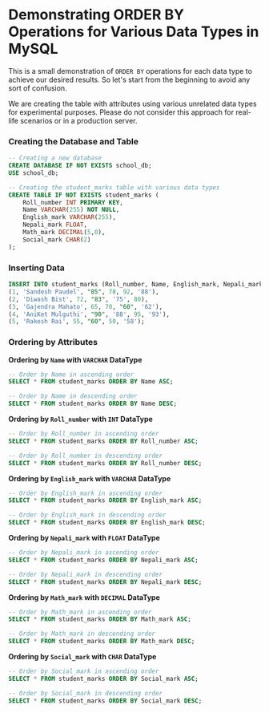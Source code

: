 # Demonstrating ORDER BY Operations for Various Data Types in MySQL

This is a small demonstration of `ORDER BY` operations for each data type to achieve our desired results. So let's start from the beginning to avoid any sort of confusion.

We are creating the table with attributes using various unrelated data types for experimental purposes. Please do not consider this approach for real-life scenarios or in a production server.

### Creating the Database and Table

```sql
-- Creating a new database
CREATE DATABASE IF NOT EXISTS school_db;
USE school_db;

-- Creating the student_marks table with various data types
CREATE TABLE IF NOT EXISTS student_marks (
    Roll_number INT PRIMARY KEY,
    Name VARCHAR(255) NOT NULL,
    English_mark VARCHAR(255),
    Nepali_mark FLOAT,
    Math_mark DECIMAL(5,0),
    Social_mark CHAR(2)
);
```

### Inserting Data

```sql
INSERT INTO student_marks (Roll_number, Name, English_mark, Nepali_mark, Math_mark, Social_mark) VALUES
(1, 'Sandesh Paudel', "85", 78, 92, '88'),
(2, 'Diwash Bist', 72, "83", '75', 80),
(3, 'Gajendra Mahato', 65, 70, "60", '62'),
(4, 'AniKet Mulguthi', "90", '88', 95, '93'),
(5, 'Rakesh Rai', 55, "60", 50, '58');
```

### Ordering by Attributes

**Ordering by `Name` with `VARCHAR` DataType**

```sql
-- Order by Name in ascending order
SELECT * FROM student_marks ORDER BY Name ASC;

-- Order by Name in descending order
SELECT * FROM student_marks ORDER BY Name DESC;
```

**Ordering by `Roll_number` with `INT` DataType**

```sql
-- Order by Roll_number in ascending order
SELECT * FROM student_marks ORDER BY Roll_number ASC;

-- Order by Roll_number in descending order
SELECT * FROM student_marks ORDER BY Roll_number DESC;
```

**Ordering by `English_mark` with `VARCHAR` DataType**

```sql
-- Order by English_mark in ascending order
SELECT * FROM student_marks ORDER BY English_mark ASC;

-- Order by English_mark in descending order
SELECT * FROM student_marks ORDER BY English_mark DESC;
```

**Ordering by `Nepali_mark` with `FLOAT` DataType**

```sql
-- Order by Nepali_mark in ascending order
SELECT * FROM student_marks ORDER BY Nepali_mark ASC;

-- Order by Nepali_mark in descending order
SELECT * FROM student_marks ORDER BY Nepali_mark DESC;
```

**Ordering by `Math_mark` with `DECIMAL` DataType**

```sql
-- Order by Math_mark in ascending order
SELECT * FROM student_marks ORDER BY Math_mark ASC;

-- Order by Math_mark in descending order
SELECT * FROM student_marks ORDER BY Math_mark DESC;
```

**Ordering by `Social_mark` with `CHAR` DataType**

```sql
-- Order by Social_mark in ascending order
SELECT * FROM student_marks ORDER BY Social_mark ASC;

-- Order by Social_mark in descending order
SELECT * FROM student_marks ORDER BY Social_mark DESC;
```
